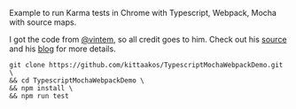 Example to run Karma tests in Chrome with Typescript, Webpack, Mocha with source maps.

I got the code from [@vintem], so all credit goes to him. Check out his [source] and his [blog] for more details.

```
git clone https://github.com/kittaakos/TypescriptMochaWebpackDemo.git \
&& cd TypescriptMochaWebpackDemo \
&& npm install \
&& npm run test
```


[source]: https://github.com/vintem/TypescriptMochaWebpackDemo
[blog]: http://templecoding.com/blog/2016/02/02/how-to-setup-testing-using-typescript-mocha-chai-sinon-karma-and-webpack/
[@vintem]: https://github.com/vintem

